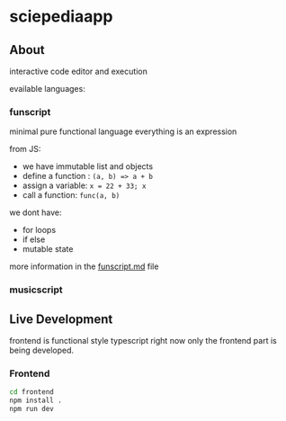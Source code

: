 # sciepediaapp

## About
<!-- this is gonna be the sciepedia desktop app + web app -->



interactive code editor and execution

evailable languages:

### funscript

minimal pure functional language
everything is an expression

from JS:
  - we have immutable list and objects 
  - define a function : `(a, b) => a + b`
  - assign a variable: `x = 22 + 33; x`
  - call a function: `func(a, b)`

we dont have:
  - for loops
  - if else
  - mutable state

more information in the [funscript.md](frontend/src/funscript.md) file

### musicscript



## Live Development

frontend is functional style typescript
right now only the frontend part is being developed.

### Frontend

```bash
cd frontend
npm install .
npm run dev
```